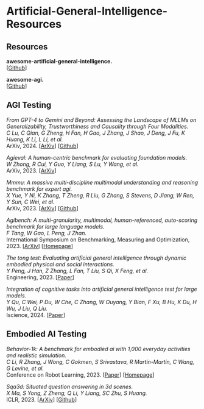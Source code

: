 # Artificial-General-Intelligence-Resources

## Resources

**awesome-artificial-general-intelligence.**<br>
[[Github](https://github.com/freeman42x/awesome-artificial-general-intelligence)]

**awesome-agi.**<br>
[[Github](https://github.com/enricoros/awesome-agi)]

## AGI Testing

*From GPT-4 to Gemini and Beyond: Assessing the Landscape of MLLMs on Generalizability, Trustworthiness and Causality through Four Modalities.*<br>
*C Lu, C Qian, G Zheng, H Fan, H Gao, J Zhang, J Shao, J Deng, J Fu, K Huang, K Li, L Li, et al.*<br>
ArXiv, 2024.
[[ArXiv](https://arxiv.org/pdf/2401.15071.pdf)]
[[Github](https://openlamm.github.io/Leaderboards)]

*Agieval: A human-centric benchmark for evaluating foundation models.*<br>
*W Zhong, R Cui, Y Guo, Y Liang, S Lu, Y Wang, et al.*<br>
ArXiv, 2023.
[[ArXiv](https://arxiv.org/pdf/2304.06364)]

*Mmmu: A massive multi-discipline multimodal understanding and reasoning benchmark for expert agi.*<br>
*X Yue, Y Ni, K Zhang, T Zheng, R Liu, G Zhang, S Stevens, D Jiang, W Ren, Y Sun, C Wei, et al.*<br>
ArXiv, 2023.
[[ArXiv](https://arxiv.org/pdf/2311.16502)]
[[Github](https://mmmu-benchmark.github.io/)]

*Agibench: A multi-granularity, multimodal, human-referenced, auto-scoring benchmark for large language models.*<br>
*F Tang, W Gao, L Peng, J Zhan.*<br>
International Symposium on Benchmarking, Measuring and Optimization, 2023.
[[ArXiv](https://arxiv.org/pdf/2309.06495)]
[[Homepage](https://www.benchcouncil.org/agibench)]

*The tong test: Evaluating artificial general intelligence through dynamic embodied physical and social interactions.*<br>
*Y Peng, J Han, Z Zhang, L Fan, T Liu, S Qi, X Feng, et al.*<br>
Engineering, 2023.
[[Paper](https://www.sciencedirect.com/science/article/pii/S209580992300293X)]

*Integration of cognitive tasks into artificial general intelligence test for large models.*<br>
*Y Qu, C Wei, P Du, W Che, C Zhang, W Ouyang, Y Bian, F Xu, B Hu, K Du, H Wu, J Liu, Q Liu.*<br>
Iscience, 2024.
[[Paper](https://www.cell.com/iscience/fulltext/S2589-0042(24)00772-7)]

## Embodied AI Testing

*Behavior-1k: A benchmark for embodied ai with 1,000 everyday activities and realistic simulation.*<br>
*C Li, R Zhang, J Wong, C Gokmen, S Srivastava, R Martín-Martín, C Wang, G Levine, et al.*<br>
Conference on Robot Learning, 2023.
[[Paper](https://proceedings.mlr.press/v205/li23a/li23a.pdf)]
[[Homepage](https://behavior.stanford.edu/)]

*Sqa3d: Situated question answering in 3d scenes.*<br>
*X Ma, S Yong, Z Zheng, Q Li, Y Liang, SC Zhu, S Huang.*<br>
ICLR, 2023.
[[ArXiv](https://arxiv.org/pdf/2210.07474)]
[[Github](https://sqa3d.github.io/)]


